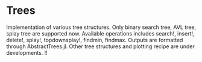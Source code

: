 # Trees
Implementation of various tree structures. Only binary search tree, AVL tree, splay tree are supported now. Available operations includes search!, insert!, delete!, splay!, topdownsplay!, findmin, findmax. Outputs are formatted through AbstractTrees.jl. Other tree structures and plotting recipe are under developments.
!!